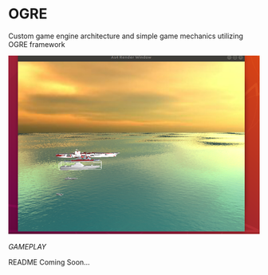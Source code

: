 # OGRE
Custom game engine architecture and simple game mechanics utilizing OGRE framework 

![GAMEPLAY](readmeSources/GAME_KINEMATICS.png "GAMEPLAY")

*GAMEPLAY*
 
 README Coming Soon...

